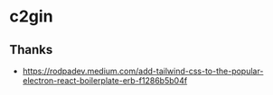 # c2gin

## Thanks

- https://rodpadev.medium.com/add-tailwind-css-to-the-popular-electron-react-boilerplate-erb-f1286b5b04f
